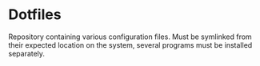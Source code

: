 # Dotfiles

Repository containing various configuration files. Must be symlinked from their expected location on the system, several programs must be installed separately.


